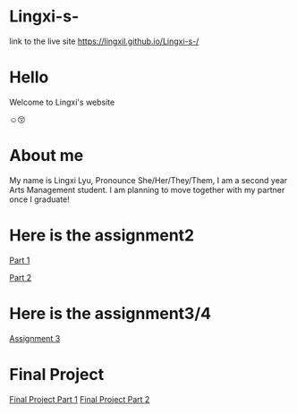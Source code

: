 # Lingxi-s-
link to the live site https://lingxil.github.io/Lingxi-s-/

# Hello
Welcome to Lingxi's website 

:relaxed::kissing_closed_eyes:

# About me
My name is Lingxi Lyu, Pronounce She/Her/They/Them, I am a second year Arts Management student. I am planning to move together with my partner once I graduate!

# Here is the assignment2
[Part 1](/Part1.md)

[Part 2](/Part2.md)

# Here is the assignment3/4
[Assignment 3](/Assignment3.md)

# Final Project
[Final Project Part 1](/Final_Project_Lingxi.md)
[Final Project Part 2](/Final_Project_Part_2.md)
